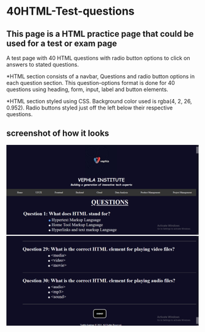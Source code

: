 # 40HTML-Test-questions

## This page is a HTML practice page that could be used for a test or exam page


A test page with 40 HTML questions with radio button options to click on answers to stated questions.

*HTML section consists of a navbar, Questions and radio button options in each question section. This question-options format is done for 40 questions using heading, form, input, label and button elements.

*HTML section styled using CSS. Background color used is rgba(4, 2, 26, 0.952). Radio buttons styled just off the left below their respective questions.

## screenshot of how it looks

<img src="Screenshot (1).png" alt="project screen">
<img src="Screenshot (2).png" alt="project screen">
